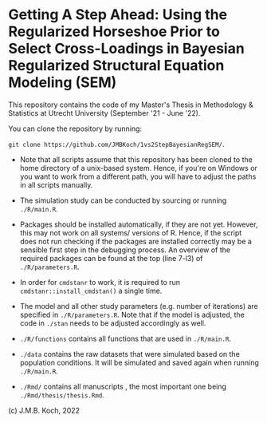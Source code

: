 # Getting A Step Ahead: Using the Regularized Horseshoe Prior to Select Cross-Loadings in Bayesian Regularized Structural Equation Modeling (SEM)


This repository contains the code of my Master's Thesis in Methodology & Statistics at Utrecht University (September '21 - June '22). 

You can clone the repository by running:

`git clone https://github.com/JMBKoch/1vs2StepBayesianRegSEM/`.

- Note that all scripts assume that this repository has been cloned to the home directory of a unix-based system. Hence, if you're on Windows or you want to work from a different path, you will have to adjust the paths in all scripts manually.

- The simulation study can be conducted by sourcing or running `./R/main.R`. 

- Packages should be installed automatically, if they are not yet. However, this may not work on all systems/ versions of R. Hence, if the script does not run checking if the packages are installed correctly may be a sensible first step in the debugging process. An overview of the required packages can be found at the top (line 7-l3) of `./R/parameters.R`.

- In order for `cmdstanr` to work, it is required to run `cmdstanr::install_cmdstan()` a single time. 

- The model and all other study parameters (e.g. number of iterations) are specified in `./R/parameters.R`. Note that if the model is adjusted, the code in `./stan` needs to be adjusted accordingly as well. 

- `./R/functions` contains all functions that are used in `./R/main.R`.

- `./data` contains the raw datasets that were simulated based on the population conditions. It will be simulated and saved again when running `./R/main.R`.

- `./Rmd/` contains all manuscripts , the most important one being `./Rmd/thesis/thesis.Rmd`.

(c) J.M.B. Koch, 2022
